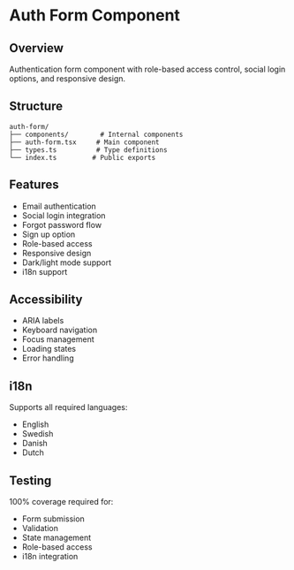 
# Auth Form Component

## Overview
Authentication form component with role-based access control, social login options, and responsive design.

## Structure
```
auth-form/
├── components/        # Internal components
├── auth-form.tsx     # Main component
├── types.ts          # Type definitions
└── index.ts         # Public exports
```

## Features
- Email authentication
- Social login integration
- Forgot password flow
- Sign up option
- Role-based access
- Responsive design
- Dark/light mode support
- i18n support

## Accessibility
- ARIA labels
- Keyboard navigation
- Focus management
- Loading states
- Error handling

## i18n
Supports all required languages:
- English
- Swedish
- Danish
- Dutch

## Testing
100% coverage required for:
- Form submission
- Validation
- State management
- Role-based access
- i18n integration

